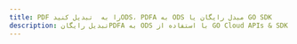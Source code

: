 ---title: PDF را به  تبدیل کنیدODS، PDFA به ODS مبدل رایگان یا GO SDKdescription: تبدیل رایگانPDFA به ODS با استفاده از GO Cloud APIs & SDK همچنین اسناد PDF را در Cloud ایجاد، ویرایش و رندر کنید.---